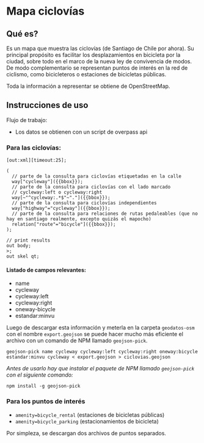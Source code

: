 # Mapa ciclovías

## Qué es?

Es un mapa que muestra las ciclovías (de Santiago de Chile por ahora). Su principal propósito es facilitar los desplazamientos en bicicleta por la ciudad, sobre todo en el marco de la nueva ley de convivencia de modos. De modo complementario se representan puntos de interés en la red de ciclismo, como bicicleteros o estaciones de bicicletas públicas.

Toda la información a representar se obtiene de OpenStreetMap. 

## Instrucciones de uso

Flujo de trabajo:

- Los datos se obtienen con un script de overpass api

### Para las ciclovías:

```
[out:xml][timeout:25];

(
  // parte de la consulta para ciclovías etiquetadas en la calle
  way["cycleway"]({{bbox}});
  // parte de la consulta para ciclovías con el lado marcado
  // cycleway:left o cycleway:right
  way[~"^cycleway:.*$"~"."]({{bbox}});
  // parte de la consulta para ciclovías independientes
  way["highway"="cycleway"]({{bbox}});
  // parte de la consulta para relaciones de rutas pedaleables (que no hay en santiago realmente, excepto quizás el mapocho)
  relation["route"="bicycle"]({{bbox}});
);

// print results
out body;
>;
out skel qt;
```

#### Listado de campos relevantes:

- name
- cycleway
- cycleway:left
- cycleway:right
- oneway-bicycle
- estandar:minvu

Luego de descargar esta información y meterla en la carpeta `geodatos-osm` con el nombre `export.geojson` se puede hacer mucho más eficiente el archivo con un comando de NPM llamado `geojson-pick`.

`geojson-pick name cycleway cycleway:left cycleway:right oneway:bicycle estandar:minvu cycleway < export.geojson > ciclovias.geojson`

*Antes de usarlo hay que instalar el paquete de NPM llamado `geojson-pick` con el siguiente comando:*

`npm install -g geojson-pick`

### Para los puntos de interés

- `amenity=bicycle_rental` (estaciones de bicicletas públicas)
- `amenity=bicycle_parking` (estacionamientos de bicicleta)

Por simpleza, se descargan dos archivos de puntos separados.
